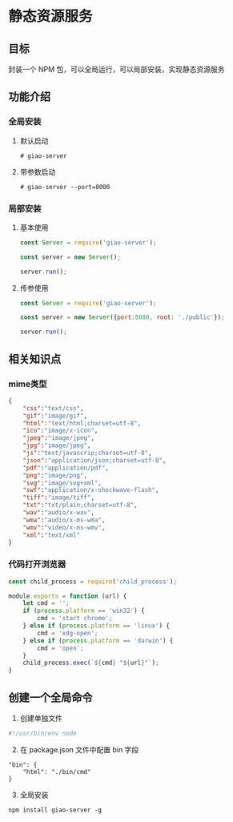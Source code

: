 # 静态资源服务

## 目标
封装一个 NPM 包，可以全局运行，可以局部安装，实现静态资源服务

## 功能介绍

### 全局安装
1. 默认启动
    ```shell script
    # giao-server
    ```

2. 带参数启动
    ```shell script
    # giao-server --port=8000
    ```

### 局部安装
1. 基本使用
    ```js
    const Server = require('giao-server');
    
    const server = new Server();
    
    server.run();
    ```

2. 传参使用
    ```js
    const Server = require('giao-server');
    
    const server = new Server({port:8080, root: './public'});
    
    server.run();
    ```

## 相关知识点

### mime类型

```json
{
    "css":"text/css",
    "gif":"image/gif",
    "html":"text/html;charset=utf-8",
    "ico":"image/x-icon",
    "jpeg":"image/jpeg",
    "jpg":"image/jpeg",
    "js":"text/javascrip;charset=utf-8",
    "json":"application/json;charset=utf-8",
    "pdf":"application/pdf",
    "png":"image/png",
    "svg":"image/svg+xml",
    "swf":"application/x-shockwave-flash",
    "tiff":"image/tiff",
    "txt":"txt/plain;charset=utf-8",
    "wav":"audio/x-wav",
    "wma":"audio/x-ms-wma",
    "wmv":"video/x-ms-wmv",
    "xml":"text/xml"
}
```

### 代码打开浏览器

```js
const child_process = require('child_process');

module.exports = function (url) {
    let cmd = '';
    if (process.platform == 'win32') {
        cmd = 'start chrome';
    } else if (process.platform == 'linux') {
        cmd = 'xdg-open';
    } else if (process.platform == 'darwin') {
        cmd = 'open';
    }
    child_process.exec(`${cmd} "${url}"`);
}
```

## 创建一个全局命令
1. 创建单独文件
```sh
#!/usr/bin/env node
```

2. 在 package.json 文件中配置 bin 字段
```
"bin": {
    "html": "./bin/cmd"
}
```

3. 全局安装
```shell
npm install giao-server -g
```

